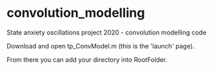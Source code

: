 # convolution_modelling
State anxiety oscillations project 2020 - convolution modelling code 

Download and open tp_ConvModel.m (this is the 'launch' page). 

From there you can add your directory into RootFolder. 

